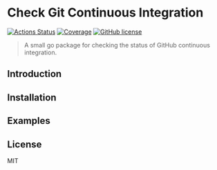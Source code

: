 # Check Git Continuous Integration

[![Actions Status](https://github.com/JessieFrance/check-git-ci/workflows/Build%20and%20Test/badge.svg)](https://github.com/JessieFrance/check-git-ci/actions)
[![Coverage](https://gocover.io/_badge/github.com/JessieFrance/check-git-ci)](https://gocover.io/github.com/JessieFrance/check-git-ci)
[![GitHub license](https://img.shields.io/github/license/JessieFrance/check-git-ci?style=flat-square)](https://github.com/JessieFrance/check-git-ci/blob/main/LICENSE)

> A small go package for checking the status of GitHub continuous integration.

## Introduction

## Installation

## Examples

## License

MIT
